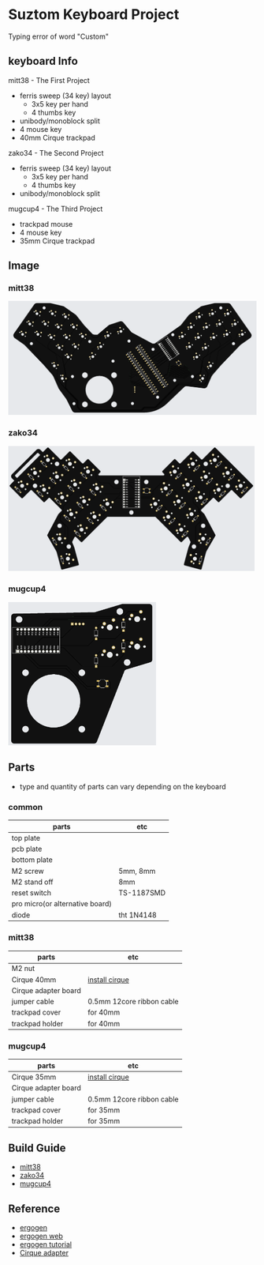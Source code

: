 # Suztom Keyboard Project

Typing error of word "Custom"

## keyboard Info

mitt38 - The First Project
- ferris sweep (34 key) layout
  - 3x5 key per hand
  - 4 thumbs key
- unibody/monoblock split
- 4 mouse key
- 40mm Cirque trackpad

zako34 - The Second Project
- ferris sweep (34 key) layout
  - 3x5 key per hand
  - 4 thumbs key
- unibody/monoblock split

mugcup4 - The Third Project
- trackpad mouse
- 4 mouse key
- 35mm Cirque trackpad

## Image

### mitt38
<img src = "https://github.com/Biisairo/Suztom-Keyboard-Project/blob/master/img/mitt38_gerber.png" width="600">

### zako34
<img src = "https://github.com/Biisairo/Suztom-Keyboard-Project/blob/master/img/zako34_gerber.png" width="500">

### mugcup4
<img src = "https://github.com/Biisairo/Suztom-Keyboard-Project/blob/master/img/mugcup4_gerber.png" width="300">

## Parts
- type and quantity of parts can vary depending on the keyboard
### common
|parts							            	|etc
|-----------					          	|------	
|top plate						          	|
|pcb plate						          	|
|bottom plate				          		|
|M2 screw							            |5mm, 8mm
|M2 stand off			          			|8mm
|reset switch						          |TS-1187SMD
|pro micro(or alternative board)	|
|diode							            	|tht 1N4148
### mitt38
|parts						  		|etc
|-----------						|------	
|M2 nut								  |
|Cirque 40mm						|[install cirque](https://github.com/Keycapsss/cirque-trackpad)
|Cirque adapter board		|
|jumper cable						|0.5mm 12core ribbon cable
|trackpad cover					|for 40mm
|trackpad holder				|for 40mm
### mugcup4
|parts							  	|etc
|-----------						|------	
|Cirque 35mm						|[install cirque](https://github.com/Keycapsss/cirque-trackpad)
|Cirque adapter board		|
|jumper cable						|0.5mm 12core ribbon cable
|trackpad cover					|for 35mm
|trackpad holder				|for 35mm

## Build Guide
- [mitt38](https://github.com/Biisairo/Suztom-Keyboard-Project/blob/master/build_guide/mitt38.md)
- [zako34](https://github.com/Biisairo/Suztom-Keyboard-Project/blob/master/build_guide/zako34.md)
- [mugcup4](https://github.com/Biisairo/Suztom-Keyboard-Project/blob/master/build_guide/mugcup4.md)

## Reference
- [ergogen](https://github.com/ergogen/ergogen)
- [ergogen web](https://github.com/ceoloide/ergogen-footprints)
- [ergogen tutorial](https://flatfootfox.com/ergogen-introduction/)
- [Cirque adapter](https://github.com/keyboard-magpie/minimal-fpc-i2c-pcb)
